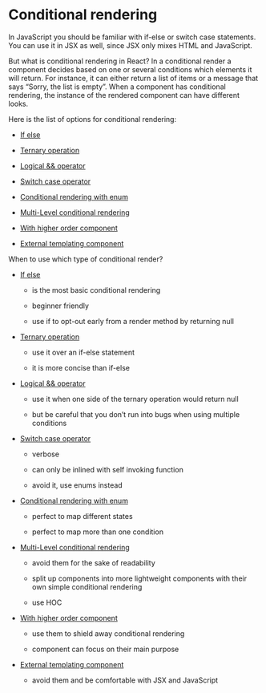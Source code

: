 # Conditional rendering

In JavaScript you should be familiar with if-else or switch case statements. You can use it in JSX as well, since JSX only mixes HTML and JavaScript.

But what is conditional rendering in React? In a conditional render a component decides based on one or several conditions which elements it will return. For instance, it can either return a list of items or a message that says “Sorry, the list is empty”. When a component has conditional rendering, the instance of the rendered component can have different looks.

Here is the list of options for conditional rendering:

* [If else](If-else.md "If else")

* [Ternary operation](Ternary-operation.md "Ternary operation")

* [Logical && operator](Logical-and-operator.md "Logical && operator")

* [Switch case operator](Switch-case-operator.md "Switch case operator")

* [Conditional rendering with enum](Conditional-rendering-with-enum.md "Conditional rendering with enum")

* [Multi-Level conditional rendering](Multi-level-conditional-rendering.md "Multi-Level conditional rendering")

* [With higher order component](With-higher-order-component.md "With higher order component")

* [External templating component](External-templating-component.md "External templating component")

When to use which type of conditional render?

* [If else](If-else.md "If else")

   * is the most basic conditional rendering

   * beginner friendly

   * use if to opt-out early from a render method by returning null

* [Ternary operation](Ternary-operation.md "Ternary operation")

   * use it over an if-else statement

   * it is more concise than if-else

* [Logical && operator](Logical-and-operator.md "Logical && operator")

   * use it when one side of the ternary operation would return null

   * but be careful that you don’t run into bugs when using multiple conditions

* [Switch case operator](Switch-case-operator.md "Switch case operator")

   * verbose

   * can only be inlined with self invoking function

   * avoid it, use enums instead

* [Conditional rendering with enum](Conditional-rendering-with-enum.md "Conditional rendering with enum")

   * perfect to map different states

   * perfect to map more than one condition

* [Multi-Level conditional rendering](Multi-level-conditional-rendering.md "Multi-Level conditional rendering")

   * avoid them for the sake of readability

   * split up components into more lightweight components with their own simple conditional rendering

   * use HOC

* [With higher order component](With-higher-order-component.md "With higher order component")

   * use them to shield away conditional rendering

   * component can focus on their main purpose

* [External templating component](External-templating-component.md "External templating component")

   * avoid them and be comfortable with JSX and JavaScript
